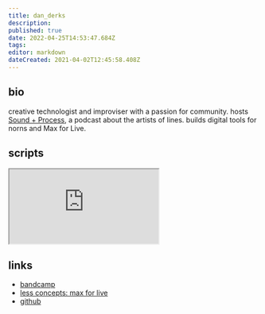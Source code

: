 ```yaml
---
title: dan_derks
description: 
published: true
date: 2022-04-25T14:53:47.684Z
tags: 
editor: markdown
dateCreated: 2021-04-02T12:45:58.408Z
---
```


## bio

creative technologist and improviser with a passion for community.
hosts [Sound + Process](https://soundcloud.com/sound-and-process), a podcast about the artists of lines.
builds digital tools for norns and Max for Live.

## scripts

<iframe src="https://p3r7.github.io/norns-gallery-render/?author=dan_derks"id="gallery-iframe"></iframe>

## links

- [bandcamp](https://dndrks.bandcamp.com)
- [less concepts: max for live](https://maxforlive.com/library/device/6167/less-concepts)
- [github](https://github.com/dndrks/)